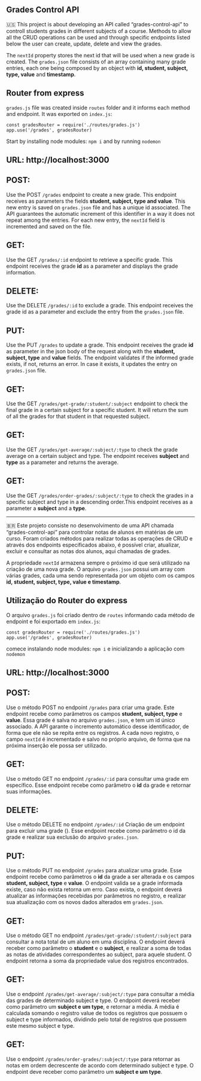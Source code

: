 ## Grades Control API

🇺🇸 This project is about developing an API called “grades-control-api” to controll students grades in different subjects of a course. Methods to allow all the CRUD operations can be used and through specific endpoints listed below the user can create, update, delete and view the grades.

The `nextId` property stores the next id that will be used when a new grade is created. The `grades.json` file consists of an array containing many grade entries, each one being composed by an object with **id, student, subject, type, value** and **timestamp**.

## Router from express

`grades.js` file was created inside `routes` folder and it informs each method and endpoint. It was exported on `index.js`:

```
const gradesRouter = require('./routes/grades.js')
app.use('/grades', gradesRouter)
```

Start by installing node modules: `npm i` and by running `nodemon`

## URL: http://localhost:3000

## POST:
Use the POST `/grades` endpoint to create a new grade. This endpoint receives as parameters the fields **student, subject, type and value**. This new entry is saved on `grades.json` file and has a unique id associated. The API guarantees the automatic increment of this identifier in a way it does not repeat among the entries. For each new entry, the `nextId` field is incremented and saved on the file.

## GET:
Use the GET `/grades/:id` endpoint to retrieve a specific grade. This endpoint receives the grade **id** as a parameter and displays the grade information.

## DELETE:
Use the DELETE `/grades/:id` to exclude a grade. This endpoint receives the grade id as a parameter and exclude the entry from the `grades.json` file.

## PUT:
Use the PUT `/grades` to update a grade. This endpoint receives the grade **id** as parameter in the json body of the request along with the **student, subject, type** and **value** fields. The endpoint validates if the informed grade exists, if not, returns an error. In case it exists, it updates the entry on `grades.json` file.

## GET: 
Use the GET `/grades/get-grade/:student/:subject` endpoint to check the final grade in a certain subject for a specific student. It will return the sum of all the grades for that student in that requested subject.

## GET: 
Use the GET `/grades/get-average/:subject/:type` to check the grade average on a certain subject and type. The endpoint receives **subject** and **type** as a parameter and returns the average.

## GET: 
Use the GET `/grades/order-grades/:subject/:type` to check the grades in a specific subject and type in a descending order.This endpoint receives as a parameter a **subject** and a **type**.


----------------------

🇧🇷 Este projeto consiste no desenvolvimento de uma API chamada “grades-control-api” para controlar notas de alunos em matérias de um curso. Foram criados métodos para realizar todas as operações de CRUD e através dos endpoints especificados abaixo, é possível criar, atualizar, excluir e consultar as notas dos alunos, aqui chamadas de grades.

A propriedade `nextId` armazena sempre o próximo id que será utilizado na criação de uma nova grade. O arquivo `grades.json` possui um array com várias grades, cada uma sendo representada por um objeto com os campos **id, student, subject, type, value e timestamp**.

## Utilização do Router do express
O arquivo `grades.js` foi criado dentro de `routes` informando cada método de endpoint e foi exportado em `index.js`:

```
const gradesRouter = require('./routes/grades.js')
app.use('/grades', gradesRouter)
```

comece instalando node modules: `npm i` e inicializando a aplicação com `nodemon`

## URL: http://localhost:3000

## POST:
Use o método POST no endpoint `/grades` para criar uma grade. Este endpoint recebe como parâmetros os campos **student, subject, type** e **value**. Essa grade é salva no arquivo `grades.json`, e tem um id único associado. A API garante o incremento automático desse identificador, de forma que ele não se repita entre os registros. A cada novo registro, o campo `nextId` é incrementado e salvo no próprio arquivo, de forma que na próxima inserção ele possa ser utilizado.

## GET:
Use o método GET no endpoint `/grades/:id` para consultar uma grade em específico. Esse endpoint recebe como parâmetro o **id** da grade e retornar suas informações.

## DELETE:
Use o método DELETE no endpoint `/grades/:id` Criação de um endpoint para excluir uma grade (). Esse endpoint recebe como parâmetro o id da grade e realizar sua exclusão do arquivo `grades.json`.

## PUT:
Use o método PUT no endpoint `/grades` para atualizar uma grade. Esse endpoint recebe como parâmetros o **id** da grade a ser alterada e os campos **student, subject, type** e **value**. O endpoint valida se a grade informada existe, caso não exista retorna um erro. Caso exista, o endpoint deverá atualizar as informações recebidas por parâmetros no registro, e realizar sua atualização com os novos dados alterados em `grades.json`.

## GET: 
Use o método GET no endpoint `/grades/get-grade/:student/:subject` para consultar a nota total de um aluno em uma disciplina. O endpoint deverá receber como parâmetro o **student** e o **subject**, e realizar a soma de todas as notas de atividades correspondentes ao subject, para aquele student. O endpoint retorna a soma da propriedade value dos registros encontrados.

## GET: 
Use o endpoint `/grades/get-average/:subject/:type` para consultar a média das grades de determinado subject e type. O endpoint deverá receber como parâmetro um **subject e um type**, e retornar a média. A média é calculada somando o registro value de todos os registros que possuem o subject e type informados, dividindo pelo total de registros que possuem este mesmo subject e type.

## GET: 
Use o endpoint `/grades/order-grades/:subject/:type` para retornar as notas em ordem decrescente de acordo com determinado subject e type. O endpoint deve receber como parâmetro um **subject e um type**.

